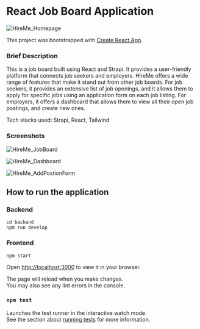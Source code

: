 # React Job Board Application

![HireMe_Homepage](https://user-images.githubusercontent.com/42858616/224404259-11602bd2-9775-4e8b-aa18-0622879d1e4a.JPG)

This project was bootstrapped with [Create React App](https://github.com/facebook/create-react-app).

### Brief Description
This is a job board built using React and Strapi. It provides a user-friendly platform that connects job seekers and employers. HireMe offers a wide range of features that make it stand out from other job boards. For job seekers, it provides an extensive list of job openings, and it allows them to apply for specific jobs using an application form on each job listing. For employers, it offers a dashboard that allows them to view all their open job postings, and create new ones.

Tech stacks used: Strapi, React, Tailwind

### Screenshots

![HireMe_JobBoard](https://user-images.githubusercontent.com/42858616/224404337-c4c6690d-7688-4297-a3d8-80a072d7bc3b.JPG)

![HireMe_Dashboard](https://user-images.githubusercontent.com/42858616/224404366-4ccdf945-ac88-4ff9-a58a-3add80d3fe43.JPG)

![HireMe_AddPostionForm](https://user-images.githubusercontent.com/42858616/224404453-16050b0a-2646-4eba-b96d-90ab5105aded.JPG)

## How to run the application

### Backend
```
cd backend
npm run develop
```

### Frontend

`npm start`

Open [http://localhost:3000](http://localhost:3000) to view it in your browser.

The page will reload when you make changes.\
You may also see any lint errors in the console.

### `npm test`

Launches the test runner in the interactive watch mode.\
See the section about [running tests](https://facebook.github.io/create-react-app/docs/running-tests) for more information.
